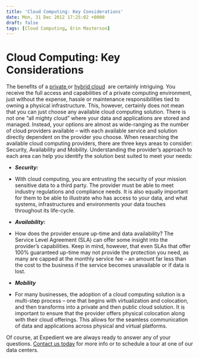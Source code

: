 ```yaml
---
title: 'Cloud Computing: Key Considerations'
date: Mon, 31 Dec 2012 17:25:02 +0000
draft: false
tags: [Cloud Computing, Erin Masterson]
---
```


Cloud Computing: Key Considerations
===================================

The benefits of a [private ](https://www.expedient.com/products/cloud-computing/private.php)or [hybrid cloud](https://www.expedient.com/products/cloud-computing/hybrid.php)  are certainly intriguing. You receive the full access and capabilities of a private computing environment, just without the expense, hassle or maintenance responsibilities tied to owning a physical infrastructure. This, however, certainly does not mean that you can just choose any available cloud computing solution. There is not one “all mighty cloud” where your data and applications are stored and managed. Instead, your options are almost as wide-ranging as the number of cloud providers available – with each available service and solution directly dependent on the provider you choose. When researching the available cloud computing providers, there are three keys areas to consider: Security, Availability and Mobility. Understanding the provider’s approach to each area can help you identify the solution best suited to meet your needs:

*   **_Security:_**
*   With cloud computing, you are entrusting the security of your mission sensitive data to a third party. The provider must be able to meet industry regulations and compliance needs. It is also equally important for them to be able to illustrate who has access to your data, and what systems, infrastructures and environments your data touches throughout its life-cycle.

*   **_Availability:_**
*   How does the provider ensure up-time and data availability? The Service Level Agreement (SLA) can offer some insight into the provider’s capabilities. Keep in mind, however, that even SLAs that offer 100% guaranteed up-time may not provide the protection you need, as many are capped at the monthly service fee – an amount far less than the cost to the business if the service becomes unavailable or if data is lost.

*   **_Mobility_**
*   For many businesses, the adoption of a cloud computing solution is a multi-step process – one that begins with virtualization and colocation, and then transforms into a private and then public cloud solution. It is important to ensure that the provider offers physical colocation along with their cloud offerings. This allows for the seamless communication of data and applications across physical and virtual platforms.

Of course, at Expedient we are always ready to answer any of your questions. [Contact us today](https://www.expedient.com/contact.php) for more info or to schedule a tour at one of our data centers.
